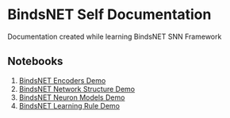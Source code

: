 # BindsNET Self Documentation
Documentation created while learning BindsNET SNN Framework

## Notebooks
1. [BindsNET Encoders Demo](https://github.com/oshears/BindsNET-Self-Documentation/blob/master/BindsNET_Encoder_Demo.ipynb)
2. [BindsNET Network Structure Demo](https://github.com/oshears/BindsNET-Self-Documentation/blob/master/BindsNET_Network_Demo.ipynb)
3. [BindsNET Neuron Models Demo](https://github.com/oshears/BindsNET-Self-Documentation/blob/master/BindsNET_Neuron_Demo.ipynb)
4. [BindsNET Learning Rule Demo](https://github.com/oshears/BindsNET-Self-Documentation/blob/master/BindsNET_Learning_Demo.ipynb)
